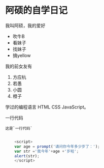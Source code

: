 # 阿硕的自学日记

我叫阿硕，我的爱好


* 吹牛B
* 看妹子
* 找妹子
* 搞yellow

我的前女友有

1. 方应杭
2. 若愚
3. 小圆
4. 橙子
   

学过的编程语言 HTML CSS JavaScript。

一行代码

    这是`一行代码`


    

```JavaScript

    <script>
    var age = prompt('请问你今年多少岁了：');
    var str ='我今年'+age +'岁啦';
    alert(str);
    </script>

```